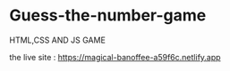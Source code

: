 # Guess-the-number-game
HTML,CSS AND JS GAME <br />

the live site : https://magical-banoffee-a59f6c.netlify.app
